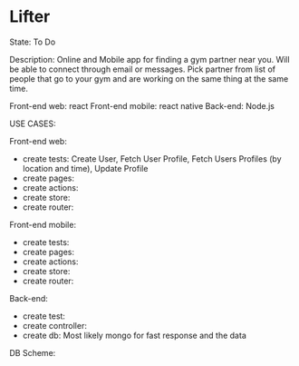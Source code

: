 # Lifter

State: To Do

Description: Online and Mobile app for finding a gym partner near you. Will be able to connect through email or messages. Pick partner from list of people that go to your gym and are working on the same thing at the same time. 

Front-end web: react
Front-end mobile: react native
Back-end: Node.js

USE CASES:

Front-end web:

  - create tests: Create User, Fetch User Profile, Fetch Users Profiles (by location and time), Update Profile
  - create pages:
  - create actions:
  - create store:
  - create router:
  
Front-end mobile:

  - create tests:
  - create pages:
  - create actions:
  - create store:
  - create router:
  
Back-end:
  
  - create test:
  - create controller:
  - create db: Most likely mongo for fast response and the data 
  
DB Scheme:
  
